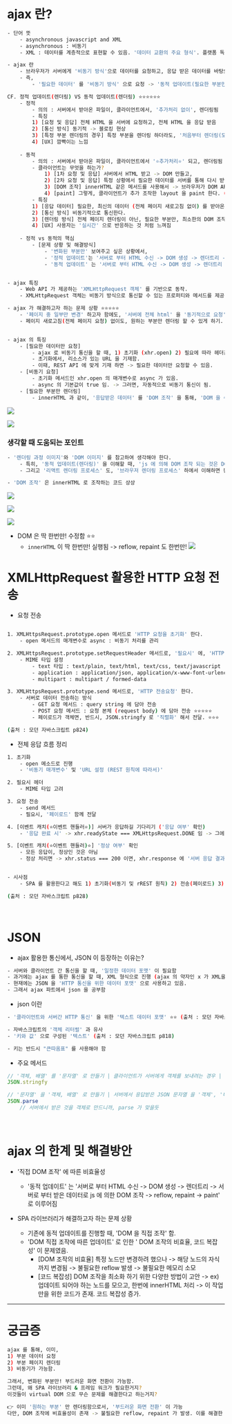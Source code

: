 
# ajax 란? 
``` bash 
- 단어 뜻 
	- asynchronous javascript and XML 
	- asynchronous : 비동기 
	- XML : 데이터를 계층적으로 표현할 수 있음. '데이터 교환의 주요 형식'. 플랫폼 독립적. -> 현재, 더 가볍고, 읽기 쉬운, JSON 형식으로 대체

- ajax 란 
	- 브라우저가 서버에게 '비동기 방식'으로 데이터를 요청하고, 응답 받은 데이터를 바탕으로, 웹 페이지를 '동적으로 업데이트' 할 수 있게 하는 프로그래밍 방식 
	- 즉, 
		- '필요한 데이터' 를 '비동기 방식' 으로 요청 -> '동적 업데이트(필요한 부분만!)'

CF. 정적 업데이트(렌더링) VS 동적 업데이트(렌더링) ⭐⭐⭐⭐⭐⭐ 
	- 정적 
		- 의의 : 서버에서 받아온 파일이, 클라이언트에서, '추가처리 없이', 렌더링됨
		- 특징 
		1) [요청 및 응답] 전체 HTML 을 서버에 요청하고, 전체 HTML 을 응답 받음 
		2) [통신 방식] 동기적 -> 블로킹 현상
		3) [특정 부분 렌더링의 경우] 특정 부분을 렌더링 하더라도, '처음부터 렌더링(모든 브라우저 렌더링 과정을 다 거친다.)' 한다. -> '깜빡이는 현상' 이 발생
		4) [UX] 깜빡이는 느낌  
		
	- 동적
		- 의의 : 서버에서 받아온 파일이, 클라이언트에서 '⭐추가처리⭐' 되고, 렌더링됨
		- 클라이언트는 무엇을 하는가? 
			1) [1차 요청 및 응답] 서버에서 HTML 받고 -> DOM 만들고, 
			2) [2차 요청 및 응답] 특정 상황에서 필요한 데이터를 서버를 통해 다시 받아오면 (비동기),
			3) [DOM 조작] innerHTML 같은 메서드를 사용해서 -> 브라우저가 DOM API 로 '직접 DOM' 을 조작
			4) [paint] 그렇게, 클라이언트가 추가 조작한 layout 을 paint 한다. (브라우저 렌더링 과정으로 이해)
		- 특징
		1) [응답 데이터] 필요한, 최신의 데이터 (전체 페이지 새로고침 없이) 를 받아온다.
		2) [통신 방식] 비동기적으로 통신한다. 
		3) [렌더링 방식] 전체 페이지 렌더링이 아닌, 필요한 부분만, 최소한의 DOM 조작으로, 렌더링 한다. 
		4) [UX] 사용자는 '실시간' 으로 반응하는 것 처럼 느껴짐
	
	- 정적 vs 동적의 핵심 
		- [문제 상황 및 해결방식] 
			- '변화된 부분만' 보여주고 싶은 상황에서,
			- '정적 업데이트'는 '서버로 부터 HTML 수신 -> DOM 생성 -> 렌더트리 -> layout -> paint' 의 과정을 거치고 
			- '동적 업데이트' 는 '서버로 부터 HTML 수신 -> DOM 생성 -> 렌더트리 -> 서버로 부터 받은 데이터로 js 에 의한 DOM 조작 -> reflow, repaint -> paint' 로 이루어짐 (⭐⭐⭐ 이 이미지를 머릿에 갖고, ajax가 해결하고자 하는 문제를 설명하기)


- ajax 특징 
	- Web API 가 제공하는 'XMLHttpRequest 객체' 를 기반으로 동작.
	- XMLHttpRequest 객체는 비동기 방식으로 통신할 수 있는 프로퍼티와 메서드를 제공.

- ajax 가 해결하고자 하는 문제 상황 ⭐⭐⭐⭐⭐
	- '페이지 중 일부만 변경' 하고자 함에도, '서버에 전체 html' 을 '동기적으로 요청' 하고 '전체 html을, 처음부터 렌더링' 을 함 -> '동기 요청에 따른 블로킹 문제', '깜빡이는 현상' 발생 
	- 페이지 새로고침(전체 페이지 요청) 없이도, 원하는 부분만 렌더링 할 수 있게 하기. 


- ajax 의 특징 
	- [필요한 데이터만 요청] 
		- ajax 로 비동기 통신을 할 때, 1) 초기화 (xhr.open) 2) 필요에 따라 헤더값 설정(xhr.setRequestHeader) 3) 전송(xhr.send) 함 
		- 초기화에서, 리소스가 있는 URL 을 기재함. 
		- 이때, REST API 에 맞게 기재 하면 -> 필요한 데이터만 요청할 수 있음. 
	- [비동기 요청]
		- 초기화 메서드인 xhr.open 의 매개변수로 async 가 있음. 
		- async 의 기본값이 true 임. -> 그러면, 자동적으로 비동기 통신이 됨. 
	- [필요한 부분만 렌더링]
		- innerHTML 과 같이, '응답받은 데이터' 를 'DOM 조작' 을 통해, 'DOM 을 수정' -> reflow, repaint -> 렌더링 

```


![](https://i.imgur.com/JiE7Wx9.png)

![](https://i.imgur.com/E3Xf89m.png)




### 생각할 때 도움되는 포인트 
``` bash 
- '렌더링 과정 이미지'와 'DOM 이미지' 를 참고하여 생각해야 한다.  
	- 특히, '동적 업데이트(렌더링)' 을 이해할 때, 'js 에 의해 DOM 조작 되는 것은 DOM 이미지', 'DOM 조작에 따라 reflow & repaint' 되는 것은 렌더링 프로세스로 이해하면 된다. ⭐⭐⭐ 
	- 그리고 '리액트 렌더링 프로세스' 도, '브라우저 렌더링 프로세스' 하에서 이해하면 된다. ⭐⭐⭐ 

- 'DOM 조작' 은 innerHTML 로 조작하는 코드 상상

```
![](https://i.imgur.com/J8iIyHb.png)

![](https://i.imgur.com/f9Gqps6.png)


![](https://i.imgur.com/odLjPGj.png)


- DOM 은 딱 한번만! 수정함 ⭐⭐ 
	- `innerHTML` 이 딱 한번만! 실행됨 -> reflow, repaint 도 한번만! 
![](https://i.imgur.com/XMfcbT9.png)





# XMLHttpRequest 활용한 HTTP 요청 전송
- 요청 전송
``` bash 

1. XMLHttpsRequest.prototype.open 메서드로 'HTTP 요청을 초기화' 한다. 
	- open 메서드의 매개변수로 async : 비동기 처리를 관리

2. XMLHttpsRequest.prototype.setRequestHeader 메서드로, '필요시' 에, 'HTTP 헤더 정보 값' 을 설정한다. 
	- MIME 타입 설정
		- text 타입 : text/plain, text/html, text/css, text/javascript 
		- application : application/json, application/x-www-font-urlencode
		- multipart : multipart / formed-data

3. XMLHttpsRequest.prototype.send 메서드로, 'HTTP 전송요청' 한다. 
	- 서버로 데이터 전송하는 방식
		- GET 요청 메서드 : query string 에 담아 전송
		- POST 요청 메서드 : 요청 본체 (request body) 에 담아 전송 ⭐⭐⭐⭐⭐
		- 페이로드가 객체면, 반드시, JSON.stringfy 로 '직렬화' 해서 전달. ⭐⭐⭐

(출처 : 모던 자바스크립트 p824)
```


- 전체 응답 흐름 정리 
```bash 
1. 초기화 
	- open 메소드로 진행
	- '비동기 매개변수' 및 'URL 설정 (REST 원칙에 따라서)'

2. 필요시 헤더 
	- MIME 타입 고려

3. 요청 전송
	- send 메서드 
	- 필요시, '페이로드' 함께 전달 

4. [이벤트 캐치(⭐이벤트 핸들러⭐)] 서버가 응답하길 기다리기 ('응답 여부' 확인) 
	- '응답 완료 시' -> xhr.readyState === XMLHttpsRequest.DONE 임 -> 그에 따라, if 문 조건문 실행해주면 됨

5. [이벤트 캐치(⭐이벤트 핸들러)⭐] '정상 여부' 확인 
	- 모든 응답이, 정상인 것은 아님
	- 정상 처리면 -> xhr.status === 200 이면, xhr.response 에 '서버 응답 결과' 가 담김 


- 시사점 
	- SPA 를 활용한다고 해도 1) 초기화(비동기 및 rREST 원칙) 2) 전송(페이로드) 3) 응답 여부 4) 정상 여부 를 확인하는 프로세스는 동일할 것 ⭐⭐⭐⭐⭐⭐⭐ 

(출처 : 모던 자바스크립트 p828)
```


<br>

# JSON 

- ajax 활용한 통신에서, JSON 이 등장하는 이유는? 
``` BASH
- 서버와 클라이언트 간 통신을 할 때, '일정한 데이터 포맷' 이 필요함 
- 과거에는 ajax 를 통한 통신을 할 때, XML 형식으로 진행 (ajax 의 약자인 x 가 XML을 의미)
- 현재에는 JSON 을 'HTTP 통신을 위한 데이터 포맷' 으로 사용하고 있음. 
- 그래서 ajax 파트에서 json 을 공부함 
```

- json 이란 
``` bash 
- '클라이언트와 서버간 HTTP 통신' 을 위한 '텍스트 데이터 포맷' ⭐⭐ (출처 : 모던 자바스크립트 P818)

- 자바스크립트의 '객체 리터럴' 과 유사 
- '키와 값' 으로 구성된 '텍스트' (출처 : 모던 자바스크립트 p818)

- 키는 반드시 "큰따옴표" 를 사용해야 함
```

- 주요 메서드 
``` js 
// '객체, 배열' 를 '문자열' 로 만들기 | 클라이언트가 서버에게 객체를 보내려는 경우 | 직렬화 (serializing) (출처 : 모던 자바스크립트 p819)
JSON.stringfy 

// '문자열' 을 '객체, 배열' 로 만들기 | 서버에서 응답받은 JSON 문자열 을 '객체', '배열 객체' 로 반환
JSON.parse
	// 서버에서 받은 것을 객체로 만드니까, parse 가 맞을듯
```


<br>





# ajax 의 한계 및 해결방안 
- '직접 DOM 조작' 에 따른 비효율성
	- '동적 업데이트' 는 '서버로 부터 HTML 수신 -> DOM 생성 -> 렌더트리 -> 서버로 부터 받은 데이터로 js 에 의한 DOM 조작 -> reflow, repaint -> paint' 로 이루어짐 



- SPA 라이브러리가 해결하고자 하는 문제 상황
	- 기존에 동적 업데이트를 진행할 때, 'DOM 을 직접 조작' 함. 
	- 'DOM 직접 조작에 따른 업데이트' 로 인한 ' DOM 조작의 비효율, 코드 복잡성' 이 문제였음. 
		- [DOM 조작의 비효율] 특정 노드만 변경하려 했으나 -> 해당 노드의 자식 까지 변경됨 -> 불필요한 reflow 발생 -> 불필요한 메모리 소모 
		- [코드 복잡성] DOM 조작을 최소화 하기 위한 다양한 방법이 고안 -> ex) 업데이트 되어야 하는 노드를 모으고, 한번에 innerHTML 처리 -> 이 작업만을 위한 코드가 존재. 코드 복잡성 증가.








---
# 궁금증 
``` bash 
ajax 를 통해, 이미, 
1) 부분 데이터 요청 
2) 부분 페이지 렌더링 
3) 비동기가 가능함. 

그래서, 변화된 부분만! 부드러운 화면 전환이 가능함. 
그런데, 왜 SPA 라이브러리 & 프레임 워크가 필요한거지? 
이것들이 virtual DOM 으로 무슨 문제를 해결한다고 하는거지? 

👉 이미 '원하는 부분' 만 렌더링함으로서, '부드러운 화면 전환' 이 가능 
다만, DOM 조작에 비효율성이 존재 -> 불필요한 reflow, repaint 가 발생. 이를 해결한 것이 SPA 라이브러리 및 프레임워크
```
